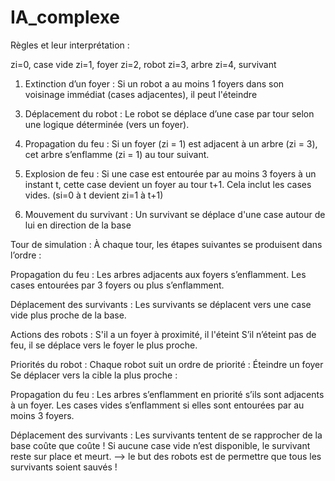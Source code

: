 # IA_complexe

Règles et leur interprétation : 

zi=0, case vide
zi=1, foyer
zi=2, robot
zi=3, arbre
zi=4, survivant

1) Extinction d’un foyer :
Si un robot a au moins 1 foyers dans son voisinage immédiat (cases adjacentes), il peut l'éteindre 

<!-- 2) Survivant :
Si un robot est adjacent à un survivant, il peut le prendre en charge. Une fois qu’il transporte un survivant, il ne peut plus éteindre de foyer tant qu’il n’a pas ramené le survivant à la base. -->

3) Déplacement du robot :
Le robot se déplace d’une case par tour selon une logique déterminée (vers un foyer).

4) Propagation du feu :
Si un foyer (zi = 1) est adjacent à un arbre (zi = 3), cet arbre s’enflamme (zi = 1) au tour suivant.

5) Explosion de feu :
Si une case est entourée par au moins 3 foyers à un instant t, cette case devient un foyer au tour t+1. Cela inclut les cases vides. (si=0 à t devient zi=1 à t+1)

6) Mouvement du survivant :
Un survivant se déplace d'une case autour de lui en direction de la base


Tour de simulation :
À chaque tour, les étapes suivantes se produisent dans l’ordre :

Propagation du feu :
Les arbres adjacents aux foyers s’enflamment.
Les cases entourées par 3 foyers ou plus s’enflamment.

Déplacement des survivants :
Les survivants se déplacent vers une case vide plus proche de la base.

Actions des robots :
S'il a un foyer à proximité, il l'éteint
S’il n’éteint pas de feu, il se déplace vers le foyer le plus proche.



Priorités du robot :
Chaque robot suit un ordre de priorité :
Éteindre un foyer 
Se déplacer vers la cible la plus proche :

Propagation du feu :
Les arbres s’enflamment en priorité s’ils sont adjacents à un foyer.
Les cases vides s’enflamment si elles sont entourées par au moins 3 foyers.

Déplacement des survivants :
Les survivants tentent de se rapprocher de la base coûte que coûte !
Si aucune case vide n’est disponible, le survivant reste sur place et meurt. --> le but des robots est de permettre que tous les survivants soient sauvés !


